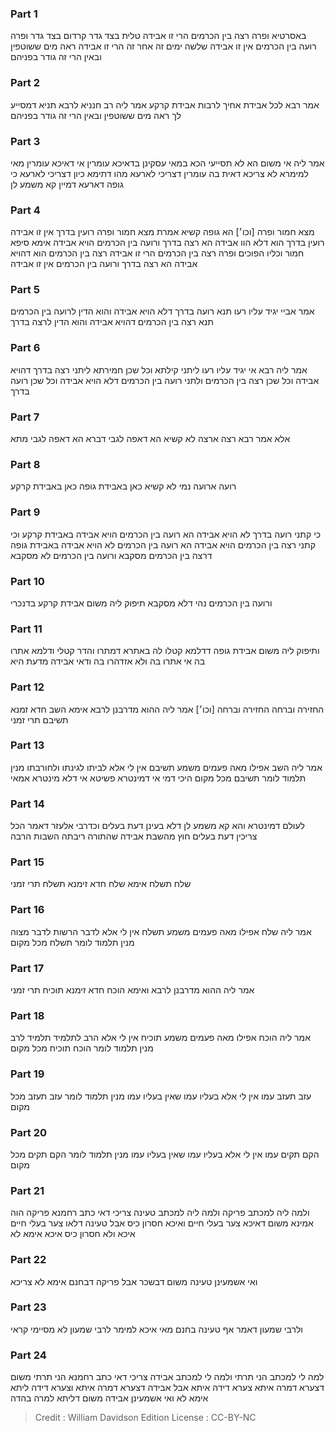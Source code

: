 
### Part 1
באסרטיא ופרה רצה בין הכרמים הרי זו אבידה טלית בצד גדר קרדום בצד גדר ופרה רועה בין הכרמים אין זו אבידה שלשה ימים זה אחר זה הרי זו אבידה ראה מים ששוטפין ובאין הרי זה גודר בפניהם

### Part 2
אמר רבא לכל אבידת אחיך לרבות אבידת קרקע אמר ליה רב חנניא לרבא תניא דמסייע לך ראה מים ששוטפין ובאין הרי זה גודר בפניהם

### Part 3
אמר ליה אי משום הא לא תסייעי הכא במאי עסקינן בדאיכא עומרין אי דאיכא עומרין מאי למימרא לא צריכא דאית בה עומרין דצריכי לארעא מהו דתימא כיון דצריכי לארעא כי גופה דארעא דמיין קא משמע לן

### Part 4
מצא חמור ופרה [וכו׳] הא גופה קשיא אמרת מצא חמור ופרה רועין בדרך אין זו אבידה רועין בדרך הוא דלא הוו אבידה הא רצה בדרך ורועה בין הכרמים הויא אבידה אימא סיפא חמור וכליו הפוכים ופרה רצה בין הכרמים הרי זו אבידה רצה בין הכרמים הוא דהויא אבידה הא רצה בדרך ורועה בין הכרמים אין זו אבידה

### Part 5
אמר אביי יגיד עליו רעו תנא רועה בדרך דלא הויא אבידה והוא הדין לרועה בין הכרמים תנא רצה בין הכרמים דהויא אבידה והוא הדין לרצה בדרך

### Part 6
אמר ליה רבא אי יגיד עליו רעו ליתני קילתא וכל שכן חמירתא ליתני רצה בדרך דהויא אבידה וכל שכן רצה בין הכרמים ולתני רועה בין הכרמים דלא הויא אבידה וכל שכן רועה בדרך

### Part 7
אלא אמר רבא רצה ארצה לא קשיא הא דאפה לגבי דברא הא דאפה לגבי מתא

### Part 8
רועה ארועה נמי לא קשיא כאן באבידת גופה כאן באבידת קרקע

### Part 9
כי קתני רועה בדרך לא הויא אבידה הא רועה בין הכרמים הויא אבידה באבידת קרקע וכי קתני רצה בין הכרמים הויא אבידה הא רועה בין הכרמים לא הויא אבידה באבידת גופה דרצה בין הכרמים מסקבא ורועה בין הכרמים לא מסקבא

### Part 10
ורועה בין הכרמים נהי דלא מסקבא תיפוק ליה משום אבידת קרקע בדנכרי

### Part 11
ותיפוק ליה משום אבידת גופה דדלמא קטלו לה באתרא דמתרו והדר קטלי ודלמא אתרו בה אי אתרו בה ולא אזדהרו בה ודאי אבידה מדעת היא

### Part 12
החזירה וברחה החזירה וברחה [וכו׳] אמר ליה ההוא מדרבנן לרבא אימא השב חדא זמנא תשיבם תרי זמני

### Part 13
אמר ליה השב אפילו מאה פעמים משמע תשיבם אין לי אלא לביתו לגינתו ולחורבתו מנין תלמוד לומר תשיבם מכל מקום היכי דמי אי דמינטרא פשיטא אי דלא מינטרא אמאי

### Part 14
לעולם דמינטרא והא קא משמע לן דלא בעינן דעת בעלים וכדרבי אלעזר דאמר הכל צריכין דעת בעלים חוץ מהשבת אבידה שהתורה ריבתה השבות הרבה

### Part 15
שלח תשלח אימא שלח חדא זימנא תשלח תרי זמני

### Part 16
אמר ליה שלח אפילו מאה פעמים משמע תשלח אין לי אלא לדבר הרשות לדבר מצוה מנין תלמוד לומר תשלח מכל מקום

### Part 17
אמר ליה ההוא מדרבנן לרבא ואימא הוכח חדא זימנא תוכיח תרי זמני

### Part 18
אמר ליה הוכח אפילו מאה פעמים משמע תוכיח אין לי אלא הרב לתלמיד תלמיד לרב מנין תלמוד לומר הוכח תוכיח מכל מקום

### Part 19
עזב תעזב עמו אין לי אלא בעליו עמו שאין בעליו עמו מנין תלמוד לומר עזב תעזב מכל מקום

### Part 20
הקם תקים עמו אין לי אלא בעליו עמו שאין בעליו עמו מנין תלמוד לומר הקם תקים מכל מקום

### Part 21
ולמה ליה למכתב פריקה ולמה ליה למכתב טעינה צריכי דאי כתב רחמנא פריקה הוה אמינא משום דאיכא צער בעלי חיים ואיכא חסרון כיס אבל טעינה דלאו צער בעלי חיים איכא ולא חסרון כיס איכא אימא לא

### Part 22
ואי אשמעינן טעינה משום דבשכר אבל פריקה דבחנם אימא לא צריכא

### Part 23
ולרבי שמעון דאמר אף טעינה בחנם מאי איכא למימר לרבי שמעון לא מסיימי קראי

### Part 24
למה לי למכתב הני תרתי ולמה לי למכתב אבידה צריכי דאי כתב רחמנא הני תרתי משום דצערא דמרה איתא צערא דידה איתא אבל אבידה דצערא דמרה איתא וצערא דידה ליתא אימא לא ואי אשמעינן אבידה משום דליתא למרה בהדה

>Credit : William Davidson Edition
>License : CC-BY-NC